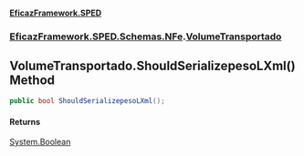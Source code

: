 #### [EficazFramework.SPED](EficazFrameworkSPED.md 'EficazFramework SPED')
### [EficazFramework.SPED.Schemas.NFe](EficazFramework.SPED.Schemas.NFe.md 'EficazFramework.SPED.Schemas.NFe').[VolumeTransportado](EficazFramework.SPED.Schemas.NFe/VolumeTransportado.md 'EficazFramework.SPED.Schemas.NFe.VolumeTransportado')

## VolumeTransportado.ShouldSerializepesoLXml() Method

```csharp
public bool ShouldSerializepesoLXml();
```

#### Returns
[System.Boolean](https://docs.microsoft.com/en-us/dotnet/api/System.Boolean 'System.Boolean')